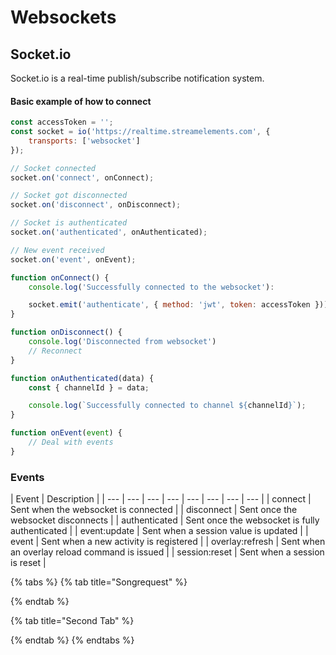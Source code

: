 # Websockets

## Socket.io

Socket.io is a real-time publish/subscribe notification system.



#### Basic example of how to connect

```javascript
const accessToken = '';
const socket = io('https://realtime.streamelements.com', {
    transports: ['websocket']
});

// Socket connected
socket.on('connect', onConnect);

// Socket got disconnected
socket.on('disconnect', onDisconnect);

// Socket is authenticated
socket.on('authenticated', onAuthenticated);

// New event received
socket.on('event', onEvent);

function onConnect() {
    console.log('Successfully connected to the websocket'):

    socket.emit('authenticate', { method: 'jwt', token: accessToken }));
}

function onDisconnect() {
    console.log('Disconnected from websocket')
    // Reconnect
}

function onAuthenticated(data) {
    const { channelId } = data;

    console.log(`Successfully connected to channel ${channelId}`);
}

function onEvent(event) {
    // Deal with events
}
```

### Events

| Event | Description |
| --- | --- | --- | --- | --- | --- | --- | --- |
| connect | Sent when the websocket is connected |
| disconnect | Sent once the websocket disconnects |
| authenticated | Sent once the websocket is fully authenticated |
| event:update | Sent when a session value is updated |
| event | Sent when a new activity is registered |
| overlay:refresh | Sent when an overlay reload command is issued |
| session:reset | Sent when a session is reset |

{% tabs %}
{% tab title="Songrequest" %}

{% endtab %}

{% tab title="Second Tab" %}

{% endtab %}
{% endtabs %}

